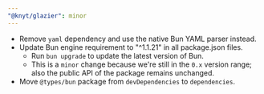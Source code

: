 ```yaml
---
"@knyt/glazier": minor
---
```


- Remove `yaml` dependency and use the native Bun YAML parser instead.
- Update Bun engine requirement to "^1.1.21" in all package.json files.
  - Run `bun upgrade` to update the latest version of Bun.
  - This is a `minor` change because we're still in the `0.x` version range; also the public API of the package remains unchanged.
- Move `@types/bun` package from `devDependencies` to `dependencies`.

